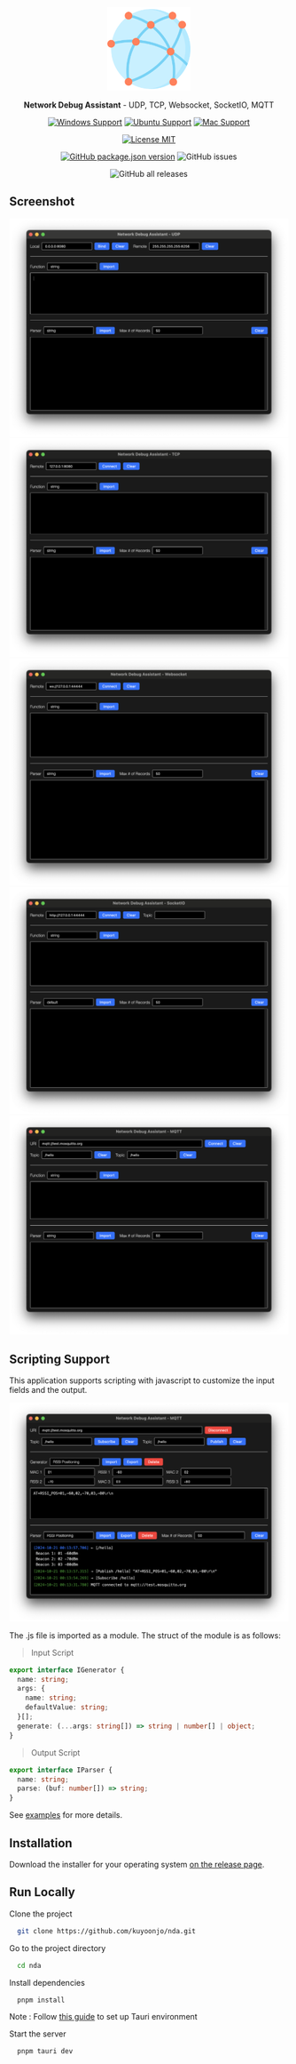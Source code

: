 <div align="center">
<img height=150 src="src-tauri/icons/icon.png" />
</div>

<p align="center"><span><b>Network Debug Assistant</b> - UDP, TCP, Websocket, SocketIO, MQTT</span></p>

<div align="center">

[![Windows Support](https://img.shields.io/badge/Windows-0078D6?style=for-the-badge&logo=windows&logoColor=white)](https://github.com/kuyoonjo/nda/releases)
 [![Ubuntu Support](https://img.shields.io/badge/Linux-FCC624?style=for-the-badge&logo=linux&logoColor=white)](https://github.com/kuyoonjo/nda/releases) 
[![Mac Support](https://img.shields.io/badge/MACOS-adb8c5?style=for-the-badge&logo=macos&logoColor=white)](https://github.com/kuyoonjo/nda/releases)

</div>

<div align="center">

[![License MIT](https://img.shields.io/badge/License-MIT-brightgreen.svg)](https://opensource.org/licenses/MIT)

[![GitHub package.json version](https://img.shields.io/github/package-json/v/kuyoonjo/nda?color=%40&label=latest)](https://github.com/kuyoonjo/nda/releases/latest)
![GitHub issues](https://img.shields.io/github/issues-raw/kuyoonjo/nda)

</div>
<div align="center">

![GitHub all releases](https://img.shields.io/github/downloads/kuyoonjo/nda/total)

</div>

## Screenshot
![](./screenshot-udp.png)
![](./screenshot-tcp.png)
![](./screenshot-websocket.png)
![](./screenshot-socketio.png)
![](./screenshot-mqtt.png)

## Scripting Support
This application supports scripting with javascript to customize the input fields and the output.

![](./screenshot-scripting.png)

The .js file is imported as a module. The struct of the module is as follows:
> Input Script
```typescript
export interface IGenerator {
  name: string;
  args: {
    name: string;
    defaultValue: string;
  }[];
  generate: (...args: string[]) => string | number[] | object;
}
```
> Output Script
```typescript
export interface IParser {
  name: string;
  parse: (buf: number[]) => string;
}
```

See [examples](./js) for more details.

## Installation

Download the installer for your operating system [on the release page](https://github.com/kuyoonjo/nda/releases).

## Run Locally

Clone the project

```bash
  git clone https://github.com/kuyoonjo/nda.git
```

Go to the project directory

```bash
  cd nda
```

Install dependencies

```bash
  pnpm install
```

Note : Follow [this guide](https://tauri.studio/en/docs/getting-started/intro/#setting-up-your-environment) to set up Tauri environment

Start the server

```bash
  pnpm tauri dev
```
